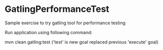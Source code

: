 # GatlingPerformanceTest
Sample exercise to try gatling tool for performance testing


Run application using following command:

mvn clean gatling:test ('test' is new goal replaced previous 'execute' goal)
